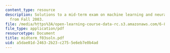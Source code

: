 ```yaml
---
content_type: resource
description: Solutions to a mid-term exam on machine learning and neural networks
  from Fall 2003.
file: /media/https%3A/open-learning-course-data-rc.s3.amazonaws.com/6-867-machine-learning-fall-2006/a5dae01d24632b23c2755e6eb7e0b4ad_midterm_f03soln.pdf
file_type: application/pdf
resourcetype: Document
title: midterm_f03soln.pdf
uid: a5dae01d-2463-2b23-c275-5e6eb7e0b4ad
---
```

